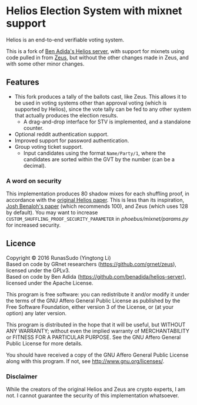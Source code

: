 # Helios Election System with mixnet support

Helios is an end-to-end verifiable voting system.

This is a fork of [Ben Adida's Helios server](https://github.com/benadida/helios-server), with support for mixnets using code pulled in from [Zeus](https://github.com/grnet/zeus), but without the other changes made in Zeus, and with some other minor changes.

## Features

* This fork produces a tally of the ballots cast, like Zeus. This allows it to be used in voting systems other than approval voting (which is supported by Helios), since the vote tally can be fed to any other system that actually produces the election results.
  * A drag-and-drop interface for STV is implemented, and a standalone counter.
* Optional reddit authentication support.
* Improved support for password authentication.
* Group voting ticket support.
  * Input candidates using the format `Name/Party/1`, where the candidates are sorted within the GVT by the number (can be a decimal).

### A word on security

This implementation produces 80 shadow mixes for each shuffling proof, in accordance with the [original Helios paper](https://www.usenix.org/legacy/event/sec08/tech/full_papers/adida/adida.pdf). This is less than its inspiration, [Josh Benaloh's paper](https://www.usenix.org/legacy/event/evt06/tech/full_papers/benaloh/benaloh.pdf) (which recommends 100), and Zeus (which uses 128 by default). You may want to increase `CUSTOM_SHUFFLING_PROOF_SECURITY_PARAMETER` in *phoebus/mixnet/params.py* for increased security.

## Licence

Copyright © 2016 RunasSudo (Yingtong Li)    
Based on code by GRnet researchers (https://github.com/grnet/zeus), licensed under the GPLv3.    
Based on code by Ben Adida (https://github.com/benadida/helios-server), licensed under the Apache License.

This program is free software: you can redistribute it and/or modify
it under the terms of the GNU Affero General Public License as published by
the Free Software Foundation, either version 3 of the License, or
(at your option) any later version.

This program is distributed in the hope that it will be useful,
but WITHOUT ANY WARRANTY; without even the implied warranty of
MERCHANTABILITY or FITNESS FOR A PARTICULAR PURPOSE.  See the
GNU Affero General Public License for more details.

You should have received a copy of the GNU Affero General Public License
along with this program.  If not, see <http://www.gnu.org/licenses/>.

### Disclaimer

While the creators of the original Helios and Zeus are crypto experts, I am not. I cannot guarantee the security of this implementation whatsoever.
